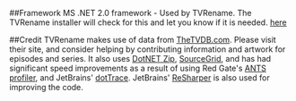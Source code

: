 ##Framework
MS .NET 2.0 framework - Used by TVRename. The TVRename installer will check for this and let you know if it is needed.
[here](http://www.microsoft.com/downloads/details.aspx?familyid=0856EACB-4362-4B0D-8EDD-AAB15C5E04F5&displaylang=en:new=true)

##Credit
TVRename makes use of data from [TheTVDB.com](http://thetvdb.com/). Please visit their site, and consider helping by contributing information and artwork for episodes and series. It also uses [DotNET Zip](http://www.codeplex.com/DotNetZip), [SourceGrid](http://www.codeplex.com/sourcegrid/), and has had significant speed improvements as a result of using Red Gate's [ANTS profiler](http://www.red-gate.com/products/ants_profiler/index.htm), and JetBrains' [dotTrace](http://www.jetbrains.com/profiler/). JetBrains' [ReSharper](http://www.jetbrains.com/resharper/) is also used for improving the code. 
